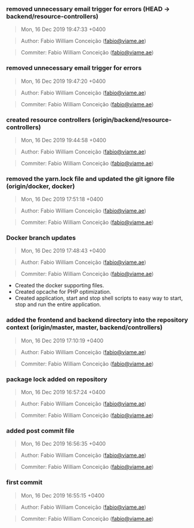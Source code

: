 ### removed unnecessary email trigger for errors (HEAD -> backend/resource-controllers)
>Mon, 16 Dec 2019 19:47:33 +0400

>Author: Fabio William Conceição (fabio@viame.ae)

>Commiter: Fabio William Conceição (fabio@viame.ae)




### removed unnecessary email trigger for errors
>Mon, 16 Dec 2019 19:47:20 +0400

>Author: Fabio William Conceição (fabio@viame.ae)

>Commiter: Fabio William Conceição (fabio@viame.ae)




### created resource controllers (origin/backend/resource-controllers)
>Mon, 16 Dec 2019 19:44:58 +0400

>Author: Fabio William Conceição (fabio@viame.ae)

>Commiter: Fabio William Conceição (fabio@viame.ae)




### removed the yarn.lock file and updated the git ignore file (origin/docker, docker)
>Mon, 16 Dec 2019 17:51:18 +0400

>Author: Fabio William Conceição (fabio@viame.ae)

>Commiter: Fabio William Conceição (fabio@viame.ae)




### Docker branch updates
>Mon, 16 Dec 2019 17:48:43 +0400

>Author: Fabio William Conceição (fabio@viame.ae)

>Commiter: Fabio William Conceição (fabio@viame.ae)

- Created the docker supporting files.
- Created opcache for PHP optimization.
- Created application, start and stop shell scripts to easy way to start, stop and run the entire application.



### added the frontend and backend directory into the repository context (origin/master, master, backend/controllers)
>Mon, 16 Dec 2019 17:10:19 +0400

>Author: Fabio William Conceição (fabio@viame.ae)

>Commiter: Fabio William Conceição (fabio@viame.ae)




### package lock added on repository
>Mon, 16 Dec 2019 16:57:24 +0400

>Author: Fabio William Conceição (fabio@viame.ae)

>Commiter: Fabio William Conceição (fabio@viame.ae)




### added post commit file
>Mon, 16 Dec 2019 16:56:35 +0400

>Author: Fabio William Conceição (fabio@viame.ae)

>Commiter: Fabio William Conceição (fabio@viame.ae)




### first commit
>Mon, 16 Dec 2019 16:55:15 +0400

>Author: Fabio William Conceição (fabio@viame.ae)

>Commiter: Fabio William Conceição (fabio@viame.ae)




